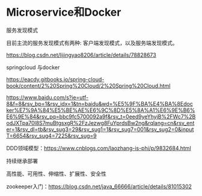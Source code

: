# Microservice和Docker

服务发现模式

目前主流的服务发现模式有两种: 客户端发现模式，以及服务端发现模式。 

https://blog.csdn.net/lijingyao8206/article/details/78828673

springcloud 与docker

https://eacdy.gitbooks.io/spring-cloud-book/content/2%20Spring%20Cloud/2%20Spring%20Cloud.html

https://www.baidu.com/s?ie=utf-8&f=8&rsv_bp=1&rsv_idx=1&tn=baidu&wd=%E5%9F%BA%E4%BA%8Edocker%E7%9A%84%E5%BE%AE%E6%9C%8D%E5%8A%A1%E6%9E%B6%E6%9E%84&rsv_pq=bbc9fc5700092a9f&rsv_t=0eed9yeYhyjB%2FWc7%2BodJXTpa70l8S7muBtgsxgR%2FzJezwg8FuYprdsBw2ng&rqlang=cn&rsv_enter=1&rsv_dl=tb&rsv_sug3=29&rsv_sug1=1&rsv_sug7=001&rsv_sug2=0&inputT=6654&rsv_sug4=7225&rsv_sug=9

DDD领域模型：https://www.cnblogs.com/laozhang-is-phi/p/9832684.html

持续继承部署

高性能、可用性、伸缩性、扩展性、安全性

zookeeper入门：https://blog.csdn.net/java_66666/article/details/81015302

